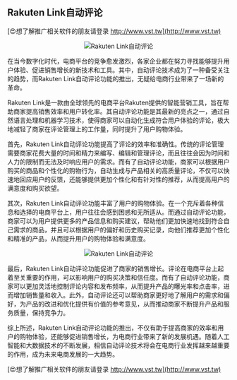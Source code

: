 ## **Rakuten Link自动评论**

[😍想了解推广相关软件的朋友请登录 http://www.vst.tw](http://www.vst.tw)

 <center><img src="https://vst.tw/MP4/tuiguang/png/7.png" alt="Rakuten Link自动评论"></center>

在当今数字化时代，电商平台的竞争愈发激烈，各家企业都在努力寻找能够提升用户体验、促进销售增长的新技术和工具。其中，自动评论技术成为了一种备受关注的趋势，而Rakuten Link自动评论功能的推出，无疑给电商行业带来了一场新的革命。

Rakuten Link是一款由全球领先的电商平台Rakuten提供的智能营销工具，旨在帮助商家提高销售效率和用户转化率。其自动评论功能是其最新的亮点之一，通过自然语言处理和机器学习技术，使得商家可以自动化生成符合用户体验的评论，极大地减轻了商家在评论管理上的工作量，同时提升了用户购物体验。

首先，Rakuten Link自动评论功能提高了评论的效率和准确性。传统的评论管理需要商家花费大量的时间和精力来编写、编辑和管理评论，而且往往会因为时间和人力的限制而无法及时响应用户的需求。而有了自动评论功能，商家可以根据用户购买的商品和个性化的购物行为，自动生成与产品相关的高质量评论，不仅可以快速地回应用户的反馈，还能够提供更加个性化和有针对性的推荐，从而提高用户的满意度和购买欲望。

其次，Rakuten Link自动评论功能丰富了用户的购物体验。在一个充斥着各种信息和选择的电商平台上，用户往往会感到困惑和无所适从。而通过自动评论功能，商家可以为用户提供更多的产品信息和购买建议，帮助他们更加快速地找到符合自己需求的商品，并且可以根据用户的偏好和历史购买记录，向他们推荐更加个性化和精准的产品，从而提升用户的购物体验和满意度。

 <center><img src="https://vst.tw/MP4/tuiguang/png/3.png" alt="Rakuten Link自动评论"></center>

最后，Rakuten Link自动评论功能促进了商家的销售增长。评论在电商平台上起着至关重要的作用，可以影响用户的购买决策和信任度。而有了自动评论功能，商家可以更加灵活地控制评论内容和发布频率，从而提升产品的曝光率和点击率，进而增加销售量和收入。此外，自动评论还可以帮助商家更好地了解用户的需求和偏好，为产品的改进和优化提供有价值的参考意见，从而推动商家不断提升产品和服务质量，保持竞争力。

综上所述，Rakuten Link自动评论功能的推出，不仅有助于提高商家的效率和用户的购物体验，还能够促进销售增长，为电商行业带来了新的发展机遇。随着人工智能和大数据技术的不断发展，相信自动评论技术将会在电商行业发挥越来越重要的作用，成为未来电商发展的一大趋势。

[😍想了解推广相关软件的朋友请登录 http://www.vst.tw](http://www.vst.tw)



